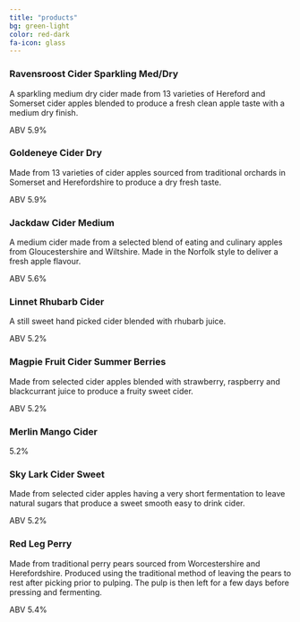 ```yaml
---
title: "products"
bg: green-light
color: red-dark
fa-icon: glass
---
```


### Ravensroost Cider Sparkling Med/Dry

A sparkling  medium dry cider made from 13 varieties of Hereford and Somerset cider apples blended to produce a fresh clean apple taste with a medium dry finish.

ABV 5.9%

### Goldeneye Cider Dry

Made from 13 varieties of cider apples sourced from traditional orchards in Somerset and Herefordshire to produce a dry fresh taste.

ABV 5.9%

### Jackdaw Cider Medium

A medium cider made from a selected blend of eating and culinary apples from Gloucestershire and Wiltshire.
Made in the Norfolk style to deliver a fresh apple flavour.

ABV 5.6%

### Linnet Rhubarb Cider

A still sweet hand picked cider blended with rhubarb juice.

ABV 5.2%

### Magpie Fruit Cider Summer Berries

Made from selected cider apples blended with strawberry, raspberry and blackcurrant juice to produce a fruity sweet cider.

ABV 5.2%
### Merlin Mango Cider


5.2%
### Sky Lark Cider Sweet

Made from selected cider apples having a very short fermentation to leave natural sugars that produce a sweet smooth easy to drink cider.

ABV 5.2%

### Red Leg Perry

Made from traditional perry pears sourced from Worcestershire and Herefordshire.
Produced using the traditional method of leaving the pears to rest after picking prior to pulping.
The pulp is then left for a few days before pressing and fermenting.

ABV 5.4%

